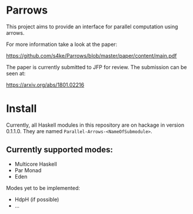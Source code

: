 
Parrows
=======

This project aims to provide an interface for parallel computation
using arrows.

For more information take a look at the paper:

https://github.com/s4ke/Parrows/blob/master/paper/content/main.pdf

The paper is currently submitted to JFP for review. The submission can be seen at:

https://arxiv.org/abs/1801.02216


Install
=======

Currently, all Haskell modules in this repository are on hackage in version 0.1.1.0. They are named `Parallel-Arrows-<NameOfSubmodule>`.


Currently supported modes:
-------------------------

- Multicore Haskell
- Par Monad
- Eden

Modes yet to be implemented:

- HdpH (if possible)
- ...

